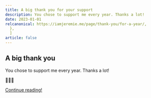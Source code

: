 ```yaml
---
title: A big thank you for your support
description: You chose to support me every year. Thanks a lot!
date: 2023-01-01
relcanonical: https://iamjeremie.me/page/thank-you/for-a-year/,
  },
  ]
article: false
---
```


## A big thank you

You chose to support me every year. Thanks a lot!

💖💖💖

[Continue reading!](../../article)
